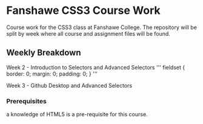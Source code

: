 # Fanshawe CSS3 Course Work
Course work for the CSS3 class at Fanshawe College. The repository will be split by week where all course and assignment files will be found.
## Weekly Breakdown

Week 2 - Introduction to Selectors and Advanced Selectors
'''
fieldset {
  border: 0;
  margin: 0;
  padding: 0;
  }
  '''
 
 Week 3 - Github Desktop and Advanced Selectors 
 
 ### Prerequisites
  a knowledge of HTML5 is a pre-requisite for this course.
